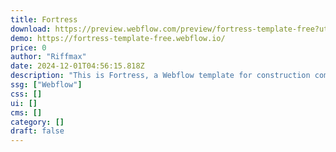 ```yaml
---
title: Fortress
download: https://preview.webflow.com/preview/fortress-template-free?utm_medium=preview_link&utm_source=designer&utm_content=fortress-template-free&preview=bd72ead314c4c091698e9794cd0344ce&workflow=preview
demo: https://fortress-template-free.webflow.io/
price: 0
author: "Riffmax"
date: 2024-12-01T04:56:15.818Z
description: "This is Fortress, a Webflow template for construction companies that need to look professional and showcase their best projects on the web. This template is simple to use, and it can be adapted to other niches."
ssg: ["Webflow"]
css: []
ui: []
cms: []
category: []
draft: false
---
```

